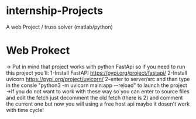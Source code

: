 # internship-Projects
A web Project / truss solver (matlab/python)




# Web Prokect 
-> Put in mind that project works with python FastApi so if you need to run this project you'll:
1-Install FastAPI  https://pypi.org/project/fastapi/
2-Install uvicorn  https://pypi.org/project/uvicorn/
2-enter to server/src and than type in the consle "python3 -m uvicorn main:app --reload" to launch the project 
->If you do not want to work with these way so you can enter to source files and edit the fetch just decomment the old fetch (there is 2)
and comment the current one but now you will using a free host api maybe it dosen't work with time cycle!
